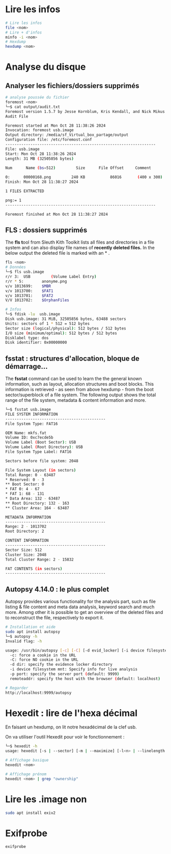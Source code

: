 
# Lire les infos

````bash
# Lire les infos
file <nom>
# Lire + d'infos
minfo -i <nom>
# Hexdump
hexdump <nom>
````

# Analyse du disque

## Analyser les fichiers/dossiers supprimés

````bash
# analyse poussée du fichier 
foremost <nom>
└─$ cat output/audit.txt  
Foremost version 1.5.7 by Jesse Kornblum, Kris Kendall, and Nick Mikus
Audit File

Foremost started at Mon Oct 28 11:38:26 2024
Invocation: foremost usb.image 
Output directory: /media/sf_Virtual_box_partage/output
Configuration file: /etc/foremost.conf
------------------------------------------------------------------
File: usb.image
Start: Mon Oct 28 11:38:26 2024
Length: 31 MB (32505856 bytes)
 
Num      Name (bs=512)         Size      File Offset     Comment 

0:      00000168.png         240 KB           86016       (400 x 300)
Finish: Mon Oct 28 11:38:27 2024

1 FILES EXTRACTED

png:= 1
------------------------------------------------------------------

Foremost finished at Mon Oct 28 11:38:27 2024     
````

## FLS : dossiers supprimés

The **fls t**ool from Sleuth Kith Toolkit lists all files and directories in a file system and can also display file names of **recently deleted files.** In the below output the deleted file is marked with an * .

````bash
fls <nom>
# Données
└─$ fls usb.image 
r/r 3:  USB         (Volume Label Entry)
r/r * 5:        anonyme.png
v/v 1013699:    $MBR
v/v 1013700:    $FAT1
v/v 1013701:    $FAT2
V/V 1013702:    $OrphanFiles

# Infos
└─$ fdisk -lu  usb.image   
Disk usb.image: 31 MiB, 32505856 bytes, 63488 sectors
Units: sectors of 1 * 512 = 512 bytes
Sector size (logical/physical): 512 bytes / 512 bytes
I/O size (minimum/optimal): 512 bytes / 512 bytes
Disklabel type: dos
Disk identifier: 0x00000000
````



## fsstat : structures d'allocation, bloque de démarrage...

The **fsstat** command can be used to learn the the general known information, such as layout, allocation structures and boot blocks. This information is retrieved - as seen from above hexdump - from the boot sector/superblock of a file system. The following output shows the total range of the file system, metadata & content information and more.

````bash
└─$ fsstat usb.image 
FILE SYSTEM INFORMATION
--------------------------------------------
File System Type: FAT16

OEM Name: mkfs.fat
Volume ID: 0xc7ecde5b
Volume Label (Boot Sector): USB        
Volume Label (Root Directory): USB        
File System Type Label: FAT16   

Sectors before file system: 2048

File System Layout (in sectors)
Total Range: 0 - 63487
* Reserved: 0 - 3
** Boot Sector: 0
* FAT 0: 4 - 67
* FAT 1: 68 - 131
* Data Area: 132 - 63487
** Root Directory: 132 - 163
** Cluster Area: 164 - 63487

METADATA INFORMATION
--------------------------------------------
Range: 2 - 1013702
Root Directory: 2

CONTENT INFORMATION
--------------------------------------------
Sector Size: 512
Cluster Size: 2048
Total Cluster Range: 2 - 15832

FAT CONTENTS (in sectors)
--------------------------------------------
````

## Autopsy 4.14.0 : le plus complet

Autopsy provides various functionality for the analysis part, such as file listing & file content and meta data analysis, keyword search and much more. Among other it is possible to get an overview of the deleted files and to reconstruct the file, respectively to export it.

````bash
# Installation et aide
sudo apt install autopsy
└─$ autopsy -h 
Invalid flag: -h

usage: /usr/bin/autopsy [-c] [-C] [-d evid_locker] [-i device filesystem mnt] [-p port] [remoteaddr]
  -c: force a cookie in the URL
  -C: force NO cookie in the URL
  -d dir: specify the evidence locker directory
  -i device filesystem mnt: Specify info for live analysis
  -p port: specify the server port (default: 9999)
  remoteaddr: specify the host with the browser (default: localhost)

# Regarder 
http://localhost:9999/autopsy
````

# Hexedit : lire de l'hexa décimal

En faisant un hexdump, on lit notre hexadécimal de la clef usb.

On va utiliser l'outil Hexedit pour voir le fonctionnement :
````bash
└─$ hexedit -h       
usage: hexedit [-s | --sector] [-m | --maximize] [-l<n> | --linelength <n>] [--color] [-h | --help] filename

# Affichage basique
hexedit <nom> 

# Affichage prénom
hexedit <nom> | grep "ownership"
````


# Lire les .image non


````bash
sudo apt install exiv2
````

# Exifprobe

````bash
exifprobe
````
	